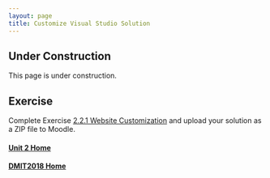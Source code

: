 ```yaml
---
layout: page
title: Customize Visual Studio Solution
---
```


## Under Construction
This page is under construction.

## Exercise
Complete Exercise [2.2.1 Website Customization](2_2_1.md) and upload your solution as a ZIP file to Moodle.

#### [Unit 2 Home](index.md)
#### [DMIT2018 Home](../) 